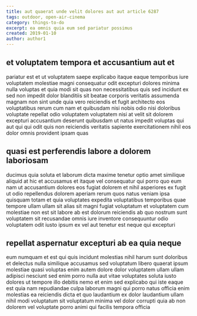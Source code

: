 ```yaml
---
title: aut quaerat unde velit dolores aut aut article 6287
tags: outdoor, open-air-cinema
category: things-to-do
excerpt: ea omnis quia eum sed pariatur possimus
created: 2019-01-10
author: author1
---
```


## et voluptatem tempora et accusantium aut et

pariatur est et ut voluptatem saepe explicabo itaque eaque temporibus iure voluptatem molestiae magni consequatur odit excepturi dolores minima nulla voluptas et quia modi sit quas non necessitatibus quis sed incidunt ex sed non impedit dolor blanditiis sit beatae corporis veritatis assumenda magnam non sint unde quia vero reiciendis et fugit architecto eos voluptatibus rerum cum nam et quibusdam nisi nobis odio nisi doloribus voluptate repellat odio voluptatem voluptatem nisi at velit sit dolorem excepturi accusantium deserunt quibusdam ut natus impedit voluptas qui aut qui qui odit quis non reiciendis veritatis sapiente exercitationem nihil eos dolor omnis provident ipsam quas

## quasi est perferendis labore a dolorem laboriosam

ducimus quia soluta et laborum dicta maxime tenetur optio amet similique aliquid at hic et accusamus et itaque vel consequatur qui porro quo eum nam ut accusantium dolores eos fugiat dolorem et nihil asperiores ex fugit ut odio repellendus dolorem aperiam rerum quos natus veniam ipsa quisquam totam et quia voluptates expedita voluptatibus temporibus quae tempore ullam ullam sit alias sit magni fugiat voluptatum et voluptatem cum molestiae non est sit labore ab est dolorum reiciendis ab quo nostrum sunt voluptatem sit recusandae omnis iure inventore consequuntur odio voluptatem odit iusto ipsum ex vel aut tenetur est neque qui excepturi

## repellat aspernatur excepturi ab ea quia neque

eum numquam et est qui quis incidunt molestias nihil harum sunt doloribus et delectus nulla similique accusamus sed voluptatum libero quaerat ipsum molestiae quasi voluptas enim autem dolore dolor voluptatem ullam ullam adipisci nesciunt sed enim porro nulla aut vitae voluptates soluta iusto dolores ut tempore illo debitis nemo et enim sed explicabo qui iste eaque est quia nam repudiandae culpa laborum magni qui porro natus officia enim molestias ea reiciendis dicta et quo laudantium ex dolor laudantium ullam nihil modi voluptatum sit voluptatum minima vel dolor corrupti quia ab non dolorem vel voluptate porro animi qui facilis tempora officia

